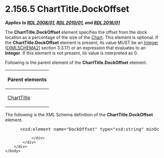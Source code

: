 <html dir="LTR" xmlns:mshelp="http://msdn.microsoft.com/mshelp" xmlns:ddue="http://ddue.schemas.microsoft.com/authoring/2003/5" xmlns:xlink="http://www.w3.org/1999/xlink" xmlns:tool="http://www.microsoft.com/tooltip">
    <head>
        <meta http-equiv="Content-Type" content="text/html; CHARSET=utf-8"></meta>
        <meta name="save" content="history"></meta>
        <title>2.156.5 ChartTitle.DockOffset</title>
        <xml>
            <mshelp:toctitle title="2.156.5 ChartTitle.DockOffset"></mshelp:toctitle>
            <mshelp:rltitle title="[MS-RDL]: ChartTitle.DockOffset"></mshelp:rltitle>
            <mshelp:keyword index="A" term="245cd5fb-4556-48d6-b88f-af546bcb0d9e"></mshelp:keyword>
            <mshelp:attr name="DCSext.ContentType" value="open specification"></mshelp:attr>
            <mshelp:attr name="AssetID" value="245cd5fb-4556-48d6-b88f-af546bcb0d9e"></mshelp:attr>
            <mshelp:attr name="TopicType" value="kbRef"></mshelp:attr>
            <mshelp:attr name="DCSext.Title" value="[MS-RDL]: ChartTitle.DockOffset" />
        </xml>
    </head>
    <body>
        <div id="header">
            <h1 class="heading">2.156.5 ChartTitle.DockOffset</h1>
        </div>
        <div id="mainSection">
            <div id="mainBody">
                <div id="allHistory" class="saveHistory"></div>
                <div id="sectionSection0" class="section" name="collapseableSection">
                    

<p><b><i>Applies to </i></b><a href="1e855f94-4617-47e4-b89e-0856c6cb420f.html"><b><i>RDL 2008/01</i></b></a><b><i>,
</i></b><a href="3428e690-a348-4ec7-8a6a-8efb42d2cdee.html"><b><i>RDL 2010/01</i></b></a><b><i>,
and </i></b><a href="52ce3983-2bfc-4e72-9359-42aaf5fe4509.html"><b><i>RDL 2016/01</i></b></a></p>

<p>The <b>ChartTitle.DockOffset</b> element specifies the
offset from the dock location as a percentage of the size of the <a href="b0ab5524-7eb2-47a7-a4d3-230f5c8c5526.html">Chart</a>. This element is
optional. If the <b>ChartTitle.DockOffset</b> element is present, its value
MUST be an <a href="176fbb59-c3e2-430c-b1bb-37fd15df813e.html">Integer</a> (<a href="https://go.microsoft.com/fwlink/?LinkId=90610">[XMLSCHEMA2]</a> section
3.3.17) or an expression that evaluates to an <b>Integer</b>. If this element
is not present, its value is interpreted as 0.</p>

<p>Following is the parent element of the <b>ChartTitle.DockOffset</b>
element.</p>

<table>
 <thead>
  <tr>
   <th>
   <p>Parent elements</p>
   </th>
  </tr>
 </thead>
 <tr>
  <td>
  <p><a href="67fc30a5-9c4a-4eaa-aec9-b2f734b240f5.html">ChartTitle</a></p>
  </td>
 </tr>
</table>

<p>The following is the XML Schema definition of the <b>ChartTitle.DockOffset</b>
element.</p>

<dl>
<dd>
<div><pre> &lt;xsd:element name=&quot;DockOffset&quot; type=&quot;xsd:string&quot; minOccurs=&quot;0&quot; /&gt;
</pre></div>
</dd></dl>


                </div>
            </div>
        </div>
    </body>
</html>